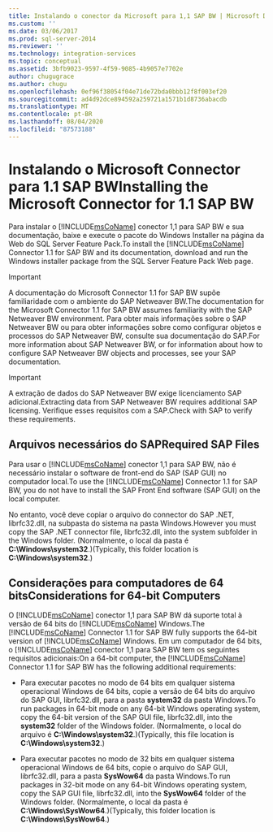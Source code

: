 ```yaml
---
title: Instalando o conector da Microsoft para 1,1 SAP BW | Microsoft Docs
ms.custom: ''
ms.date: 03/06/2017
ms.prod: sql-server-2014
ms.reviewer: ''
ms.technology: integration-services
ms.topic: conceptual
ms.assetid: 3bfb9023-9597-4f59-9085-4b9057e7702e
author: chugugrace
ms.author: chugu
ms.openlocfilehash: 0ef96f38054f04e71de72bda0bbb12f8f003ef20
ms.sourcegitcommit: ad4d92dce894592a259721a1571b1d8736abacdb
ms.translationtype: MT
ms.contentlocale: pt-BR
ms.lasthandoff: 08/04/2020
ms.locfileid: "87573188"
---
```

# <a name="installing-the-microsoft-connector-for-11-sap-bw"></a><span data-ttu-id="82349-102">Instalando o Microsoft Connector para 1.1 SAP BW</span><span class="sxs-lookup"><span data-stu-id="82349-102">Installing the Microsoft Connector for 1.1 SAP BW</span></span>
  <span data-ttu-id="82349-103">Para instalar o [!INCLUDE[msCoName](../includes/msconame-md.md)] conector 1,1 para SAP BW e sua documentação, baixe e execute o pacote do Windows Installer na página da Web do SQL Server Feature Pack.</span><span class="sxs-lookup"><span data-stu-id="82349-103">To install the [!INCLUDE[msCoName](../includes/msconame-md.md)] Connector 1.1 for SAP BW and its documentation, download and run the Windows installer package from the SQL Server Feature Pack Web page.</span></span>  
  
> [!IMPORTANT]  
>  <span data-ttu-id="82349-104">A documentação do Microsoft Connector 1.1 for SAP BW supõe familiaridade com o ambiente do SAP Netweaver BW.</span><span class="sxs-lookup"><span data-stu-id="82349-104">The documentation for the Microsoft Connector 1.1 for SAP BW assumes familiarity with the SAP Netweaver BW environment.</span></span> <span data-ttu-id="82349-105">Para obter mais informações sobre o SAP Netweaver BW ou para obter informações sobre como configurar objetos e processos do SAP Netweaver BW, consulte sua documentação do SAP.</span><span class="sxs-lookup"><span data-stu-id="82349-105">For more information about SAP Netweaver BW, or for information about how to configure SAP Netweaver BW objects and processes, see your SAP documentation.</span></span>  
  
> [!IMPORTANT]  
>  <span data-ttu-id="82349-106">A extração de dados do SAP Netweaver BW exige licenciamento SAP adicional.</span><span class="sxs-lookup"><span data-stu-id="82349-106">Extracting data from SAP Netweaver BW requires additional SAP licensing.</span></span> <span data-ttu-id="82349-107">Verifique esses requisitos com a SAP.</span><span class="sxs-lookup"><span data-stu-id="82349-107">Check with SAP to verify these requirements.</span></span>  
  
## <a name="required-sap-files"></a><span data-ttu-id="82349-108">Arquivos necessários do SAP</span><span class="sxs-lookup"><span data-stu-id="82349-108">Required SAP Files</span></span>  
 <span data-ttu-id="82349-109">Para usar o [!INCLUDE[msCoName](../includes/msconame-md.md)] conector 1,1 para SAP BW, não é necessário instalar o software de front-end do SAP (SAP GUI) no computador local.</span><span class="sxs-lookup"><span data-stu-id="82349-109">To use the [!INCLUDE[msCoName](../includes/msconame-md.md)] Connector 1.1 for SAP BW, you do not have to install the SAP Front End software (SAP GUI) on the local computer.</span></span>  
  
 <span data-ttu-id="82349-110">No entanto, você deve copiar o arquivo do connector do SAP .NET, librfc32.dll, na subpasta do sistema na pasta Windows.</span><span class="sxs-lookup"><span data-stu-id="82349-110">However you must copy the SAP .NET connector file, librfc32.dll, into the system subfolder in the Windows folder.</span></span> <span data-ttu-id="82349-111">(Normalmente, o local da pasta é **C:\Windows\system32**.)</span><span class="sxs-lookup"><span data-stu-id="82349-111">(Typically, this folder location is **C:\Windows\system32**.)</span></span>  
  
## <a name="considerations-for-64-bit-computers"></a><span data-ttu-id="82349-112">Considerações para computadores de 64 bits</span><span class="sxs-lookup"><span data-stu-id="82349-112">Considerations for 64-bit Computers</span></span>  
 <span data-ttu-id="82349-113">O [!INCLUDE[msCoName](../includes/msconame-md.md)] conector 1,1 para SAP BW dá suporte total à versão de 64 bits do [!INCLUDE[msCoName](../includes/msconame-md.md)] Windows.</span><span class="sxs-lookup"><span data-stu-id="82349-113">The [!INCLUDE[msCoName](../includes/msconame-md.md)] Connector 1.1 for SAP BW fully supports the 64-bit version of [!INCLUDE[msCoName](../includes/msconame-md.md)] Windows.</span></span> <span data-ttu-id="82349-114">Em um computador de 64 bits, o [!INCLUDE[msCoName](../includes/msconame-md.md)] conector 1,1 para SAP BW tem os seguintes requisitos adicionais:</span><span class="sxs-lookup"><span data-stu-id="82349-114">On a 64-bit computer, the [!INCLUDE[msCoName](../includes/msconame-md.md)] Connector 1.1 for SAP BW has the following additional requirements:</span></span>  
  
-   <span data-ttu-id="82349-115">Para executar pacotes no modo de 64 bits em qualquer sistema operacional Windows de 64 bits, copie a versão de 64 bits do arquivo do SAP GUI, librfc32.dll, para a pasta **system32** da pasta Windows.</span><span class="sxs-lookup"><span data-stu-id="82349-115">To run packages in 64-bit mode on any 64-bit Windows operating system, copy the 64-bit version of the SAP GUI file, librfc32.dll, into the **system32** folder of the Windows folder.</span></span> <span data-ttu-id="82349-116">(Normalmente, o local do arquivo é **C:\Windows\system32**.)</span><span class="sxs-lookup"><span data-stu-id="82349-116">(Typically, this file location is **C:\Windows\system32**.)</span></span>  
  
-   <span data-ttu-id="82349-117">Para executar pacotes no modo de 32 bits em qualquer sistema operacional Windows de 64 bits, copie o arquivo do SAP GUI, librfc32.dll, para a pasta **SysWow64** da pasta Windows.</span><span class="sxs-lookup"><span data-stu-id="82349-117">To run packages in 32-bit mode on any 64-bit Windows operating system, copy the SAP GUI file, librfc32.dll, into the **SysWow64** folder of the Windows folder.</span></span> <span data-ttu-id="82349-118">(Normalmente, o local da pasta é **C:\Windows\SysWow64**.)</span><span class="sxs-lookup"><span data-stu-id="82349-118">(Typically, this folder location is **C:\Windows\SysWow64**.)</span></span>  
  
  
